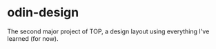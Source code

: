 # odin-design

The second major project of TOP, a design layout using everything I've learned (for now).